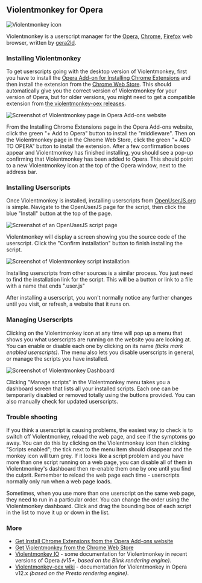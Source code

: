 ## Violentmonkey for Opera

![Violentmonkey icon][violentmonkeyIcon]

Violentmonkey is a userscript manager for the [Opera][opera], [Chrome][chrome], [Firefox][firefox] web browser, written by [gera2ld][gera2ld].

### Installing Violentmonkey

To get userscripts going with the desktop version of Violentmonkey, first you have to install the [Opera Add-on for Installing Chrome Extensions][operaAddons] and then install the extension from the [Chrome Web Store][gooChromeWebStoreViolentmonkey]. This should automatically give you the correct version of Violentmonkey for your version of Opera, but for older versions, you might need to get a compatible extension from [the violentmonkey-oex releases][violentmonkeyOexReleases].

![Screenshot of Violentmonkey page in Opera Add-ons website][operaAddonsScreenshot1]

From the Installing Chrome Extensions page in the Opera Add-ons website, click the green "+ Add to Opera" button to install the "middleware". Then on the Violentmonkey page in the Chrome Web Store, click the green "+ ADD TO OPERA" button to install the extension. After a few confirmation boxes appear and Violentmonkey has finished installing, you should see a pop-up confirming that Violentmonkey has been added to Opera. This should point to a new Violentmonkey icon at the top of the Opera window, next to the address bar.

### Installing Userscripts

Once Violentmonkey is installed, installing userscripts from [OpenUserJS.org][oujs] is simple. Navigate to the OpenUserJS page for the script, then click the blue "Install" button at the top of the page.

![Screenshot of an OpenUserJS script page][oujsScriptPageScreenshot]

Violentmonkey will display a screen showing you the source code of the userscript. Click the "Confirm installation" button to finish installing the script.

![Screenshot of Violentmonkey script installation][violentmonkeyOperaScreenshot2]

Installing userscripts from other sources is a similar process. You just need to find the installation link for the script. This will be a button or link to a file with a name that ends ".user.js"

After installing a userscript, you won't normally notice any further changes until you visit, or refresh, a website that it runs on.

### Managing Userscripts

Clicking on the Violentmonkey icon at any time will pop up a menu that shows you what userscripts are running on the website you are looking at. You can enable or disable each one by clicking on its name *(ticks mark enabled userscripts)*. The menu also lets you disable userscripts in general, or manage the scripts you have installed.

![Screenshot of Violentmonkey Dashboard][violentmonkeyOperaScreenshot3]

Clicking "Manage scripts" in the Violentmonkey menu takes you a dashboard screen that lists all your installed scripts. Each one can be temporarily disabled or removed totally using the buttons provided. You can also manually check for updated userscripts.

### Trouble shooting

If you think a userscript is causing problems, the easiest way to check is to switch off Violentmonkey, reload the web page, and see if the symptoms go away. You can do this by clicking on the Violentmonkey icon then clicking "Scripts enabled"; the tick next to the menu item should disappear and the monkey icon will turn grey. If it looks like a script problem and you have more than one script running on a web page, you can disable all of them in Violentmonkey's dashboard then re-enable them one by one until you find the culprit. Remember to reload the web page each time - userscripts normally only run when a web page loads.

Sometimes, when you use more than one userscript on the same web page, they need to run in a particular order. You can change the order using the Violentmonkey dashboard.  Click and drag the bounding box of each script in the list to move it up or down in the list.

### More

* [Get Install Chrome Extensions from the Opera Add-ons website][operaAddons]
* [Get Violentmonkey from the Chrome Web Store][gooChromeWebStoreViolentmonkey]
* [Violentmonkey IO][violentmonkeyIO] - some documentation for Violentmonkey in recent versions of Opera *(v15+, based on the Blink rendering engine)*.
* [Violentmonkey-oex wiki][violentmonkeyOexWiki] - documentation for Violentmonkey in Opera v12.x *(based on the Presto rendering engine)*.

[githubFavicon]: https://assets-cdn.github.com/favicon.ico
[oujsFavicon]: https://raw.githubusercontent.com/wiki/OpenUserJS/OpenUserJS.org/images/favicon16.png
[oujs]: https://openuserjs.org/
[violentmonkeyIcon]: https://raw.githubusercontent.com/wiki/OpenUserJS/OpenUserJS.org/images/violentmonkey_icon.png "Violentmonkey"
[opera]: Opera
[chrome]: Chrome
[Firefox]: Firefox
[gera2ld]: https://github.com/gera2ld
[operaAddons]: https://addons.opera.com/en/extensions/details/install-chrome-extensions/
[gooChromeWebStoreViolentmonkey]: https://chrome.google.com/webstore/detail/jinjaccalgkegednnccohejagnlnfdag/
[violentmonkeyOexWiki]: https://github.com/gera2ld/Violentmonkey-oex/wiki
[violentmonkeyOexReleases]: https://github.com/gera2ld/Violentmonkey-oex/releases
[operaAddonsScreenshot1]: https://raw.githubusercontent.com/wiki/OpenUserJS/OpenUserJS.org/images/violentmonkey1.gif "Violentmonkey in the Opera Add-ons website"
[oujsScriptPageScreenshot]: https://raw.githubusercontent.com/wiki/OpenUserJS/OpenUserJS.org/images/openuserjs_script.gif "Ready to install a script"
[violentmonkeyOperaScreenshot2]: https://raw.githubusercontent.com/wiki/OpenUserJS/OpenUserJS.org/images/violentmonkey3.gif "Installing a script"
[violentmonkeyOperaScreenshot3]: https://raw.githubusercontent.com/wiki/OpenUserJS/OpenUserJS.org/images/violentmonkey4.png "Violentmonkey Dashboard"
[violentmonkeyIO]: https://violentmonkey.github.io/
